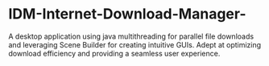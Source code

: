 # IDM-Internet-Download-Manager-
A desktop application using java multithreading for parallel file downloads and leveraging Scene Builder for creating intuitive GUIs. Adept at optimizing download efficiency and providing a seamless user experience.
